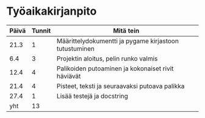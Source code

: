 # Työaikakirjanpito
|Päivä|Tunnit|Mitä tein|
|-|-|-|
|21.3|1|Määrittelydokumentti ja pygame kirjastoon tutustuminen|
|6.4|3|Projektin aloitus, pelin runko valmis|
|12.4|4|Palikoiden putoaminen ja kokonaiset rivit häviävät|
|21.4|4|Pisteet, teksti ja seuraavaksi putoava palikka|
|27.4|1|Lisää testejä ja docstring|
|yht|13||
